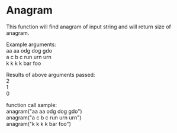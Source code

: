 # Anagram
This function will find anagram of input string and will return size of anagram.

Example arguments: \
aa aa odg dog gdo \
a c b c run urn urn \
k k k k bar foo 

Results of above arguments passed: \
2 \
1 \
0

function call sample: \
anagram("aa aa odg dog gdo") \
anagram("a c b c run urn urn") \
anagram("k k k k bar foo") 
